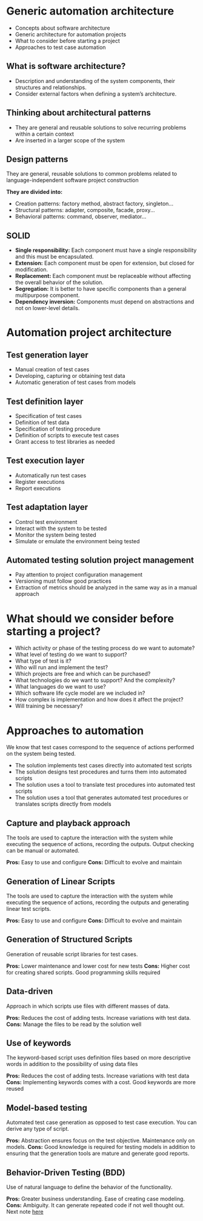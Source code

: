 # Generic automation architecture

- Concepts about software architecture
- Generic architecture for automation projects
- What to consider before starting a project
- Approaches to test case automation

## What is software architecture?

- Description and understanding of the system components, their structures and relationships.
- Consider external factors when defining a system’s architecture.

## Thinking about architectural patterns

- They are general and reusable solutions to solve recurring problems within a certain context
- Are inserted in a larger scope of the system

## Design patterns

They are general, reusable solutions to common problems related to language-independent software project construction

**They are divided into:**

- Creation patterns: factory method, abstract factory, singleton...
- Structural patterns: adapter, composite, facade, proxy...
- Behavioral patterns: command, observer, mediator...

## SOLID

- **Single responsibility:** Each component must have a single responsibility and this must be encapsulated.
- **Extension:** Each component must be open for extension, but closed for modification.
- **Replacement:** Each component must be replaceable without affecting the overall behavior of the solution.
- **Segregation:** It is better to have specific components than a general multipurpose component.
- **Dependency inversion:** Components must depend on abstractions and not on lower-level details.

# Automation project architecture

## Test generation layer

- Manual creation of test cases
- Developing, capturing or obtaining test data
- Automatic generation of test cases from models

## Test definition layer

- Specification of test cases
- Definition of test data
- Specification of testing procedure
- Definition of scripts to execute test cases
- Grant access to test libraries as needed

## Test execution layer

- Automatically run test cases
- Register executions
- Report executions

## Test adaptation layer

- Control test environment
- Interact with the system to be tested
- Monitor the system being tested
- Simulate or emulate the environment being tested

## Automated testing solution project management

- Pay attention to project configuration management
- Versioning must follow good practices
- Extraction of metrics should be analyzed in the same way as in a manual approach

# What should we consider before starting a project?

- Which activity or phase of the testing process do we want to automate?
- What level of testing do we want to support?
- What type of test is it?
- Who will run and implement the test?
- Which projects are free and which can be purchased?
- What technologies do we want to support? And the complexity?
- What languages do we want to use?
- Which software life cycle model are we included in?
- How complex is implementation and how does it affect the project?
- Will training be necessary?

# Approaches to automation

We know that test cases correspond to the sequence of actions performed on the system being tested.

- The solution implements test cases directly into automated test scripts
- The solution designs test procedures and turns them into automated scripts
- The solution uses a tool to translate test procedures into automated test scripts
- The solution uses a tool that generates automated test procedures or translates scripts directly from models

## Capture and playback approach

The tools are used to capture the interaction with the system while executing the sequence of actions, recording the outputs. Output checking can be manual or automated.

**Pros:** Easy to use and configure
**Cons:** Difficult to evolve and maintain

## Generation of Linear Scripts

The tools are used to capture the interaction with the system while executing the sequence of actions, recording the outputs and generating linear test scripts.

**Pros:** Easy to use and configure
**Cons:** Difficult to evolve and maintain

## Generation of Structured Scripts

Generation of reusable script libraries for test cases.

**Pros:** Lower maintenance and lower cost for new tests
**Cons:** Higher cost for creating shared scripts. Good programming skills required

## Data-driven

Approach in which scripts use files with different masses of data.

**Pros:** Reduces the cost of adding tests. Increase variations with test data.
**Cons:** Manage the files to be read by the solution well

## Use of keywords

The keyword-based script uses definition files based on more descriptive words in addition to the possibility of using data files

**Pros:** Reduces the cost of adding tests. Increase variations with test data
**Cons:** Implementing keywords comes with a cost. Good keywords are more reused

## Model-based testing

Automated test case generation as opposed to test case execution. You can derive any type of script.

**Pros:** Abstraction ensures focus on the test objective. Maintenance only on models.
**Cons:** Good knowledge is required for testing models in addition to ensuring that the generation tools are mature and generate good reports.

## Behavior-Driven Testing (BDD)

Use of natural language to define the behavior of the functionality.

**Pros:** Greater business understanding. Ease of creating case modeling.
**Cons:** Ambiguity. It can generate repeated code if not well thought out.
​
Next note [here](https://github.com/fernandakflima/quality-assurance-studies/blob/main/test-automation-fundamentals/design-patterns-for-E2E-testing.md)